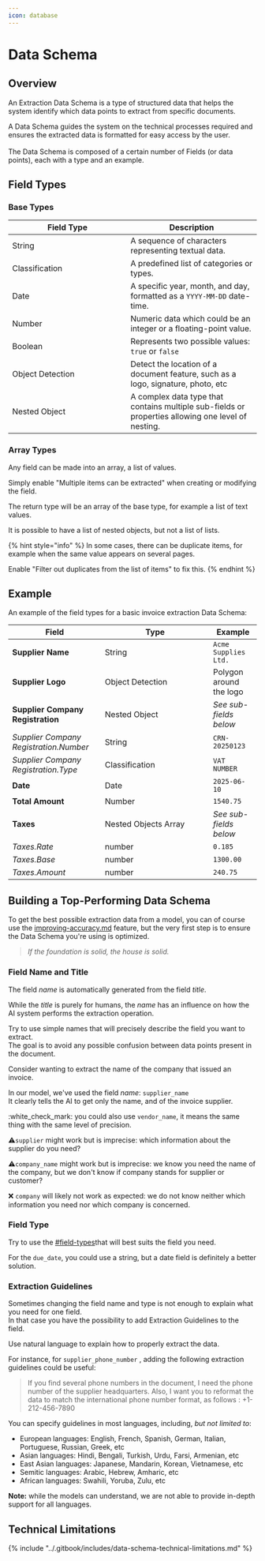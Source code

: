 ```yaml
---
icon: database
---
```


# Data Schema

## Overview&#x20;

An Extraction Data Schema is a type of structured data that helps the system identify which data points to extract from specific documents.

A Data Schema guides the system on the technical processes required and ensures the extracted data is formatted for easy access by the user.\
\
The Data Schema is composed of a certain number of Fields (or data points), each with a type and an example.

## Field Types

### Base Types

<table><thead><tr><th width="224">Field Type</th><th>Description</th></tr></thead><tbody><tr><td>String</td><td>A sequence of characters representing textual data.</td></tr><tr><td>Classification</td><td>A predefined list of categories or types.</td></tr><tr><td>Date</td><td>A specific year, month, and day, formatted as a <code>YYYY-MM-DD</code> date-time.</td></tr><tr><td>Number</td><td>Numeric data which could be an integer or a floating-point value.</td></tr><tr><td>Boolean</td><td>Represents two possible values: <code>true</code> or <code>false</code></td></tr><tr><td>Object Detection</td><td>Detect the location of a document feature, such as a logo, signature, photo, etc</td></tr><tr><td>Nested Object</td><td>A complex data type that contains multiple sub-fields or properties allowing one level of nesting.</td></tr></tbody></table>

### **Array Types**

Any field can be made into an array, a list of values.

Simply enable "Multiple items can be extracted" when creating or modifying the field.

The return type will be an array of the base type, for example a list of text values.

It is possible to have a list of nested objects, but not a list of lists.

{% hint style="info" %}
In some cases, there can be duplicate items, for example when the same value appears on several pages.

Enable "Filter out duplicates from the list of items" to fix this.
{% endhint %}

## **Example**

An example of the field types for a basic invoice extraction Data Schema:

<table><thead><tr><th>Field</th><th width="203.5">Type</th><th>Example</th></tr></thead><tbody><tr><td><strong>Supplier Name</strong></td><td>String</td><td><code>Acme Supplies Ltd.</code></td></tr><tr><td><strong>Supplier Logo</strong></td><td>Object Detection</td><td>Polygon around the logo</td></tr><tr><td><strong>Supplier Company Registration</strong></td><td>Nested Object</td><td><em>See sub-fields below</em></td></tr><tr><td><em>Supplier Company Registration.Number</em></td><td>String</td><td><code>CRN-20250123</code></td></tr><tr><td><em>Supplier Company Registration.Type</em></td><td>Classification</td><td><code>VAT NUMBER</code></td></tr><tr><td><strong>Date</strong></td><td>Date</td><td><code>2025-06-10</code></td></tr><tr><td><strong>Total Amount</strong></td><td>Number</td><td><code>1540.75</code></td></tr><tr><td><strong>Taxes</strong></td><td>Nested Objects Array</td><td><em>See sub-fields below</em></td></tr><tr><td><em>Taxes.Rate</em></td><td>number</td><td><code>0.185</code></td></tr><tr><td><em>Taxes.Base</em></td><td>number</td><td><code>1300.00</code></td></tr><tr><td><em>Taxes.Amount</em></td><td>number</td><td><code>240.75</code></td></tr></tbody></table>

## Building a Top-Performing Data Schema

To get the best possible extraction data from a model, you can of course use the [improving-accuracy.md](optional-features/improving-accuracy.md "mention") feature, but the very first step is to ensure the Data Schema you're using is optimized.&#x20;

> _If the foundation is solid, the house is solid._

### **Field Name and Title**

The field _name_ is automatically generated from the field _title_.

While the _title_ is purely for humans, the _name_ has an influence on how the AI system performs the extraction operation.

Try to use simple names that will precisely describe the field you want to extract.\
The goal is to avoid any possible confusion between data points present in the document.

Consider wanting to extract the name of the company that issued an invoice.

In our model, we've used the field _name_:  `supplier_name`\
It clearly tells the AI to get only the name, and of the invoice supplier.

:white\_check\_mark: you could also use `vendor_name`, it means the same thing with the same level of precision.

:warning:`supplier` might work but is imprecise: which information about the supplier do you need?

:warning:`company_name` might work but is imprecise: we know you need the name of the company, but we don't know if company stands for supplier or customer?

:x:  `company` will likely not work as expected: we do not know neither which information you need nor which company is concerned.

### Field Type

Try to use the [#field-types](data-schema.md#field-types "mention")that will best suits the field you need.

For the `due_date`, you could use a string, but a date field is definitely a better solution.

### Extraction Guidelines

Sometimes changing the field name and type is not enough to explain what you need for one field.\
In that case you have the possibility to add Extraction Guidelines to the field.

Use natural language to explain how to properly extract the data.

For instance, for `supplier_phone_number` , adding the following extraction guidelines could be useful:&#x20;

> If you find several phone numbers in the document, I need the phone number of the supplier headquarters. Also, I want you to reformat the data to match the international phone number format, as follows : +1-212-456-7890

You can specify guidelines in most languages, including, _but not limited to_:

* European languages: English, French, Spanish, German, Italian, Portuguese, Russian, Greek, etc
* Asian languages: Hindi, Bengali, Turkish, Urdu, Farsi, Armenian, etc
* East Asian languages: Japanese, Mandarin, Korean, Vietnamese, etc
* Semitic languages: Arabic, Hebrew, Amharic, etc
* African languages: Swahili, Yoruba, Zulu, etc

**Note:** while the models can understand, we are not able to provide in-depth support for all languages.

## Technical Limitations

{% include "../.gitbook/includes/data-schema-technical-limitations.md" %}
